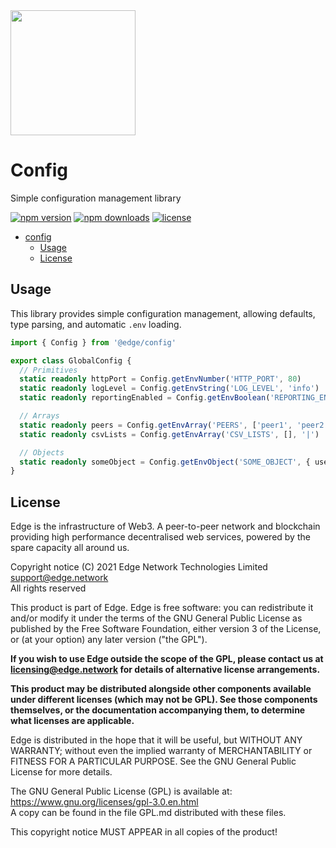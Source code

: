 <img src="https://cdn.edge.network/assets/img/edge-logo-green.svg" width="200">

# Config

Simple configuration management library

[![npm version](https://img.shields.io/npm/v/@edge/config)](https://www.npmjs.com/package/@edge/config) [![npm downloads](https://img.shields.io/npm/dt/@edge/config)](https://www.npmjs.com/package/@edge/config) [![license](https://img.shields.io/npm/l/@edge/config)](LICENSE.md)

- [config](#config)
  - [Usage](#usage)
  - [License](#license)

## Usage

This library provides simple configuration management, allowing defaults, type parsing, and automatic `.env` loading.

```typescript
import { Config } from '@edge/config'

export class GlobalConfig {
  // Primitives
  static readonly httpPort = Config.getEnvNumber('HTTP_PORT', 80)
  static readonly logLevel = Config.getEnvString('LOG_LEVEL', 'info')
  static readonly reportingEnabled = Config.getEnvBoolean('REPORTING_ENABLED', true)

  // Arrays
  static readonly peers = Config.getEnvArray('PEERS', ['peer1', 'peer2'])
  static readonly csvLists = Config.getEnvArray('CSV_LISTS', [], '|')

  // Objects
  static readonly someObject = Config.getEnvObject('SOME_OBJECT', { useful: true, reason: 'provides good utility' })
}
```

## License

Edge is the infrastructure of Web3. A peer-to-peer network and blockchain providing high performance decentralised web services, powered by the spare capacity all around us.

Copyright notice
(C) 2021 Edge Network Technologies Limited <support@edge.network><br />
All rights reserved

This product is part of Edge.
Edge is free software: you can redistribute it and/or modify it under the terms of the GNU General Public License as published by the Free Software Foundation, either version 3 of the License, or (at your option) any later version ("the GPL").

**If you wish to use Edge outside the scope of the GPL, please contact us at licensing@edge.network for details of alternative license arrangements.**

**This product may be distributed alongside other components available under different licenses (which may not be GPL). See those components themselves, or the documentation accompanying them, to determine what licenses are applicable.**

Edge is distributed in the hope that it will be useful, but WITHOUT ANY WARRANTY; without even the implied warranty of MERCHANTABILITY or FITNESS FOR A PARTICULAR PURPOSE. See the GNU General Public License for more details.

The GNU General Public License (GPL) is available at: https://www.gnu.org/licenses/gpl-3.0.en.html<br />
A copy can be found in the file GPL.md distributed with
these files.

This copyright notice MUST APPEAR in all copies of the product!
